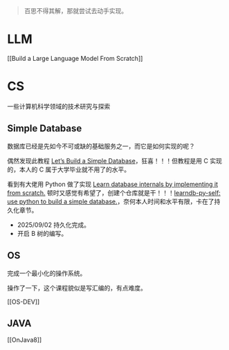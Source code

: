 ---
---

> 百思不得其解，那就尝试去动手实现。

# LLM

[[Build a Large Language Model From Scratch]]

# CS

一些计算机科学领域的技术研究与探索

## Simple Database

数据库已经是先如今不可或缺的基础服务之一，而它是如何实现的呢？

偶然发现此教程 [Let’s Build a Simple Database](https://cstack.github.io/db_tutorial/)，狂喜！！！但教程是用 C 实现的，本人的 C 属于大学毕业就不用了的水平。

看到有大佬用 Python 做了实现 [Learn database internals by implementing it from scratch.](https://github.com/spandanb/learndb-py) 顿时又感觉有希望了，创建个仓库就是干！！！[learndb-py-self: use python to build a simple database.](https://gitee.com/wingowen/learndb-py-self)，奈何本人时间和水平有限，卡在了持久化章节。
- 2025/09/02 持久化完成。
- 开启 B 树的编写。

## OS

完成一个最小化的操作系统。

操作了一下，这个课程貌似是写汇编的，有点难度。

[[OS-DEV]]


## JAVA

[[OnJava8]]








